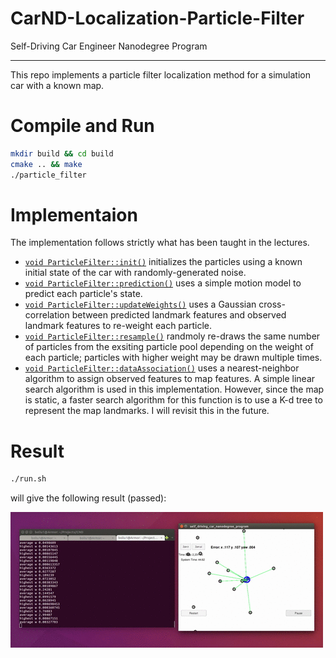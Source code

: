 # CarND-Localization-Particle-Filter
Self-Driving Car Engineer Nanodegree Program

---

This repo implements a particle filter localization method for a simulation car with a known map.

# Compile and Run
```bash
mkdir build && cd build
cmake .. && make
./particle_filter
```

# Implementaion
The implementation follows strictly what has been taught in the lectures.
* [`void ParticleFilter::init()`](https://github.com/bo-rc/CarND-Kidnapped-Vehicle-Project/blob/master/src/particle_filter.cpp#L22) initializes the particles using a known initial state of the car with randomly-generated noise.
* [`void ParticleFilter::prediction()`](https://github.com/bo-rc/CarND-Kidnapped-Vehicle-Project/blob/master/src/particle_filter.cpp#L50) uses a simple motion model to predict each particle's state.
* [`void ParticleFilter::updateWeights()`](https://github.com/bo-rc/CarND-Kidnapped-Vehicle-Project/blob/master/src/particle_filter.cpp#L94) uses a Gaussian cross-correlation between predicted landmark features and observed landmark features to re-weight each particle.
* [`void ParticleFilter::resample()`](https://github.com/bo-rc/CarND-Kidnapped-Vehicle-Project/blob/master/src/particle_filter.cpp#L150) randmoly re-draws the same number of particles from the exsiting particle pool depending on the weight of each particle; particles with higher weight may be drawn multiple times. 
* [`void ParticleFilter::dataAssociation()`](https://github.com/bo-rc/CarND-Kidnapped-Vehicle-Project/blob/master/src/particle_filter.cpp#L75) uses a nearest-neighbor algorithm to assign observed features to map features. A simple linear search algorithm is used in this implementation. However, since the map is static, a faster search algorithm for this function is to use a K-d tree to represent the map landmarks. I will revisit this in the future.

# Result

```bash
./run.sh
```
will give the following result (passed):

![Particle Filter](particle-filter-passed.gif)
